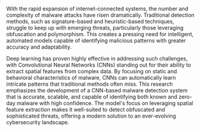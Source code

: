 With the rapid expansion of internet-connected systems, the number and complexity of malware attacks have risen dramatically. Traditional detection methods, such as signature-based and heuristic-based techniques, struggle to keep up with emerging threats, particularly those leveraging obfuscation and polymorphism. This creates a pressing need for intelligent, automated models capable of identifying malicious patterns with greater accuracy and adaptability.

Deep learning has proven highly effective in addressing such challenges, with Convolutional Neural Networks (CNNs) standing out for their ability to extract spatial features from complex data. By focusing on static and behavioral characteristics of malware, CNNs can automatically learn intricate patterns that traditional methods often miss. This research emphasizes the development of a CNN-based malware detection system that is accurate, scalable, and capable of identifying both known and zero-day malware with high confidence. The model's focus on leveraging spatial feature extraction makes it well-suited to detect obfuscated and sophisticated threats, offering a modern solution to an ever-evolving cybersecurity landscape.
